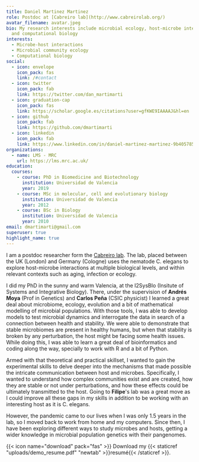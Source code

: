 ```yaml
---
title: Daniel Martinez Martinez
role: Postdoc at [Cabreiro lab](http://www.cabreirolab.org/)
avatar_filename: avatar.jpeg
bio: My research interests include microbial ecology, host-microbe interactions
  and computational biology
interests:
  - Microbe-host interactions
  - Microbial community ecology
  - Computational biology
social:
  - icon: envelope
    icon_pack: fas
    link: /#contact
  - icon: twitter
    icon_pack: fab
    link: https://twitter.com/dan_martimarti
  - icon: graduation-cap
    icon_pack: fas
    link: https://scholar.google.es/citations?user=gfKWE9IAAAAJ&hl=en
  - icon: github
    icon_pack: fab
    link: https://github.com/dmartimarti
  - icon: linkedin
    icon_pack: fab
    link: https://www.linkedin.com/in/daniel-martinez-martinez-9b405785/
organizations:
  - name: LMS - MRC
    url: https://lms.mrc.ac.uk/
education:
  courses:
    - course: PhD in Biomedicine and Biotechnology
      institution: Universidad de Valencia
      year: 2019
    - course: MSc in molecular, cell and evolutionary biology
      institution: Universidad de Valencia
      year: 2012
    - course: BSc in Biology
      institution: Universidad de Valencia
      year: 2010
email: dmartimarti@gmail.com
superuser: true
highlight_name: true
---
```


I am a postdoc researcher form the [Cabreiro lab](http://www.cabreirolab.org/). The lab, placed between the UK (London) and Germany (Cologne) uses the nematode C. elegans to explore host-microbe interactions at multiple biological levels, and within relevant contexts such as aging, infection or ecology.

I did my PhD in the sunny and warm Valencia, at the I2SysBIo (Insitute of Systems and Integrative Biology). There, under the supervision of **Andrés Moya** (Prof in Genetics) and **Carlos Peña** (CSIC physicist) I learned a great deal about microbiome, ecology, evolution and a bit of mathematical modelling of microbial populations. With those tools, I was able to develop models to test microbial dynamics and interrogate the data in search of a connection between health and stability. We were able to demonstrate that stable microbiomes are present in healthy humans, but when that stability is broken by any perturbation, the host might be facing some health issues. While doing this, I was able to learn a great deal of bioinformatics and coding along the way, specially to work with R and a bit of Python.

Armed with that theoretical and practical skillset, I wanted to gain the experimental skills to delve deeper into the mechanisms that made possible the intricate communication between host and microbes. Specifically, I wanted to understand how complex communities exist and are created, how they are stable or not under perturbations, and how these effects could be ultimately transmitted to the host. Going to **Filipe**'s lab was a great move as I could improve all these gaps in my skills in addition to be working with an interesting host as it is C. elegans.

However, the pandemic came to our lives when I was only 1.5 years in the lab, so I moved back to work from home and my computers. Since then, I have been exploring different ways to study microbes and hosts, getting a wider knowledge in microbial population genetics with their pangenomes.

{{< icon name="download" pack="fas" >}} Download my {{< staticref "uploads/demo_resume.pdf" "newtab" >}}resumé{{< /staticref >}}.

